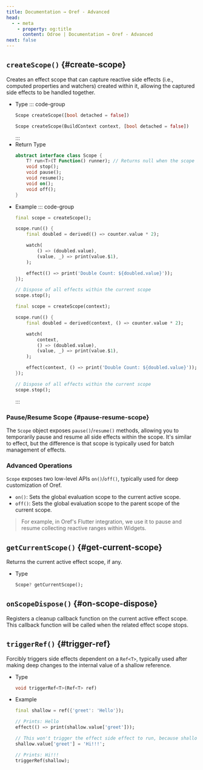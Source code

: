 ```yaml
---
title: Documentation → Oref - Advanced
head:
  - - meta
    - property: og:title
      content: Odroe | Documentation → Oref - Advanced
next: false
---
```


## `createScope()` {#create-scope}

Creates an effect scope that can capture reactive side effects (i.e., computed properties and watchers) created within it, allowing the captured side effects to be handled together.

- Type
  ::: code-group
  ```dart [Dart]
  Scope createScope([bool detached = false])
  ```
  ```dart [Flutter]
  Scope createScope(BuildContext context, [bool detached = false])
  ```
  :::
- Return Type
  ```dart
  abstract interface class Scope {
      T? run<T>(T Function() runner); // Returns null when the scope is inactive
      void stop();
      void pause();
      void resume();
      void on();
      void off();
  }
  ```
- Example
  ::: code-group
  ```dart [Dart]
  final scope = createScope();

  scope.run(() {
      final doubled = derived(() => counter.value * 2);

      watch(
          () => (doubled.value),
          (value, _) => print(value.$1),
      );

      effect(() => print('Double Count: ${doubled.value}'));
  });

  // Dispose of all effects within the current scope
  scope.stop();
  ```
  ```dart [Flutter]
  final scope = createScope(context);

  scope.run(() {
      final doubled = derived(context, () => counter.value * 2);

      watch(
          context,
          () => (doubled.value),
          (value, _) => print(value.$1),
      );

      effect(context, () => print('Double Count: ${doubled.value}'));
  });

  // Dispose of all effects within the current scope
  scope.stop();
  ```
  :::

### Pause/Resume Scope {#pause-resume-scope}

The `Scope` object exposes `pause()`/`resume()` methods, allowing you to temporarily pause and resume all side effects within the scope.
It's similar to effect, but the difference is that scope is typically used for batch management of effects.

### Advanced Operations

`Scope` exposes two low-level APIs `on()`/`off()`, typically used for deep customization of Oref.

- `on()`: Sets the global evaluation scope to the current active scope.
- `off()`: Sets the global evaluation scope to the parent scope of the current scope.

> For example, in Oref's Flutter integration, we use it to pause and resume collecting reactive ranges within Widgets.

## `getCurrentScope()` {#get-current-scope}

Returns the current active effect scope, if any.

- Type
  ```dart
  Scope? getCurrentScope();
  ```

## `onScopeDispose()` {#on-scope-dispose}

Registers a cleanup callback function on the current active effect scope. This callback function will be called when the related effect scope stops.

## `triggerRef()` {#trigger-ref}

Forcibly triggers side effects dependent on a `Ref<T>`, typically used after making deep changes to the internal value of a shallow reference.

- Type
  ```dart
  void triggerRef<T>(Ref<T> ref)
  ```
- Example
  ```dart
  final shallow = ref({'greet': 'Hello'});

  // Prints: Hello
  effect(() => print(shallow.value['greet']));

  // This won't trigger the effect side effect to run, because shallow is a shallow reference.
  shallow.value['greet'] = 'Hi!!!';

  // Prints: Hi!!!
  triggerRef(shallow);
  ```
